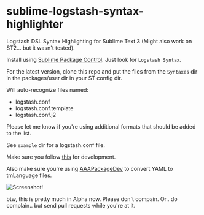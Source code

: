 sublime-logstash-syntax-highlighter
===================================

Logstash DSL Syntax Highlighting for Sublime Text 3 (Might also work on ST2... but it wasn't tested).

Install using [Sublime Package Control](https://sublime.wbond.net/installation).
Just look for `Logstash Syntax`.

For the latest version, clone this repo and put the files from the `Syntaxes` dir in the packages/user dir in your ST config dir.

Will auto-recognize files named:

* logstash.conf
* logstash.conf.template
* logstash.conf.j2

Please let me know if you're using additional formats that should be added to the list.

See `example` dir for a logstash.conf file.

Make sure you follow [this](http://docs.sublimetext.info/en/latest/extensibility/syntaxdefs.html) for development.

Also make sure you're using [AAAPackageDev](https://bitbucket.org/guillermooo/aaapackagedev) to convert YAML to tmLanguage files.

![Screenshot!](https://github.com/nir0s/sublime-logstash-syntax-highlighter/raw/master/scr.png)

btw, this is pretty much in Alpha now. Please don't compain. Or.. do complain.. but send pull requests while you're at it.

